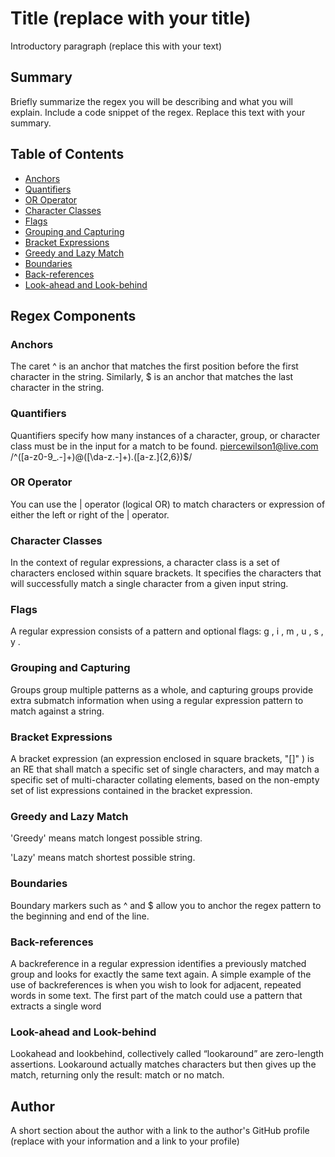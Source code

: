 # Title (replace with your title)

Introductory paragraph (replace this with your text)

## Summary

Briefly summarize the regex you will be describing and what you will explain. Include a code snippet of the regex. Replace this text with your summary.

## Table of Contents

- [Anchors](#anchors) 
- [Quantifiers](#quantifiers)
- [OR Operator](#or-operator)
- [Character Classes](#character-classes)
- [Flags](#flags)
- [Grouping and Capturing](#grouping-and-capturing)
- [Bracket Expressions](#bracket-expressions)
- [Greedy and Lazy Match](#greedy-and-lazy-match)
- [Boundaries](#boundaries)
- [Back-references](#back-references)
- [Look-ahead and Look-behind](#look-ahead-and-look-behind)

## Regex Components




### Anchors 
The caret ^ is an anchor that matches the first position before the first character in the string. Similarly, $ is an anchor that matches the last character in the string.

### Quantifiers
Quantifiers specify how many instances of a character, group, or character class must be in the input for a match to be found.
piercewilson1@live.com
/^([a-z0-9_\.-]+)@([\da-z\.-]+)\.([a-z\.]{2,6})$/
### OR Operator
You can use the | operator (logical OR) to match characters or expression of either the left or right of the | operator.
### Character Classes
In the context of regular expressions, a character class is a set of characters enclosed within square brackets. It specifies the characters that will successfully match a single character from a given input string.
### Flags
A regular expression consists of a pattern and optional flags: g , i , m , u , s , y .


### Grouping and Capturing
Groups group multiple patterns as a whole, and capturing groups provide extra submatch information when using a regular expression pattern to match against a string.
### Bracket Expressions
A bracket expression (an expression enclosed in square brackets, "[]" ) is an RE that shall match a specific set of single characters, and may match a specific set of multi-character collating elements, based on the non-empty set of list expressions contained in the bracket expression.


### Greedy and Lazy Match
'Greedy' means match longest possible string.

'Lazy' means match shortest possible string.
### Boundaries
Boundary markers such as ^ and $ allow you to anchor the regex pattern to the beginning and end of the line.
### Back-references
A backreference in a regular expression identifies a previously matched group and looks for exactly the same text again. A simple example of the use of backreferences is when you wish to look for adjacent, repeated words in some text. The first part of the match could use a pattern that extracts a single word
### Look-ahead and Look-behind
Lookahead and lookbehind, collectively called “lookaround” are zero-length assertions.
Lookaround actually matches characters but then gives up the match, returning only the result: match or no match. 
## Author

A short section about the author with a link to the author's GitHub profile (replace with your information and a link to your profile)
